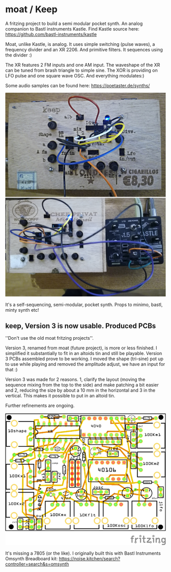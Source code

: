 # moat / Keep

A fritzing project to build a semi modular pocket synth. An analog companion to Bastl instruments Kastle. 
Find Kastle source here: https://github.com/bastl-instruments/kastle 

Moat, unlike Kastle, is analog. It uses simple switching (pulse waves), a frequency divider and an XR 2206. And primitive filters. It sequences using the divider :) 

The XR features 2 FM inputs and one AM input. The waveshape of the XR can be tuned from brash triangle to simple sine. The XOR is providing on LFO pulse and one square wave OSC. And everything modulates:)

Some audio samples can be found here: https://poetaster.de/synths/

![Cigarbox prototype laser cut with etched lettering](keep_v3.jpg)
![Cigarbox prototype with kastle](keepv3-chef-kastle.jpg)

It's a self-sequencing, semi-modular, pocket synth. Props to minimo, bastl, minty synth etc!

## keep, Version 3 is now usable. Produced PCBs

''Don't use the old moat fritzing projects''.

Version 3, renamed from moat (future project), is more or less finished. I simplified it substantially to fit in an altoids tin and still be playable. Version 3 PCBs assembled prove to be working. I moved the shape (tri-sine) pot up to use while playing and removed the amplitude adjust, we have an input for that :)

Version 3 was made for 2 reasons. 1, clarify the layout (moving the sequence mixing from the top to the side) and make patching a bit easier and 2, reducing the size by about a 10 mm in the horizontal and 3 in the vertical. This makes it possible to put in an altoid tin.

Further refinements are ongoing.

![PCB view](keep.v3_pcb.jpg)


It's missing a 7805 (or the like). I originally built this with Bastl Instruments Omsynth Breadboard kit:
https://noise.kitchen/search?controller=search&s=omsynth 


